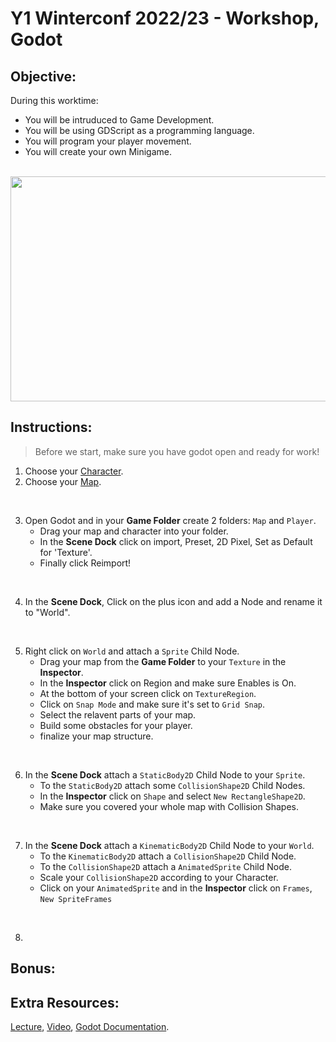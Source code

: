   # Y1 Winterconf 2022/23 - Workshop, Godot
  
  ## Objective:
  During this worktime: 
  - You will be intruduced to Game Development.
  - You will be using GDScript as a programming language.
  - You will program your player movement.
  - You will create your own Minigame.

<br>
<div align="center">
<img src="https://i.redd.it/4vepr95bye861.gif" width="640" height="360" />
</div>


## Instructions:
> Before we start, make sure you have godot open and ready for work!

1. Choose your [Character](https://drive.google.com/drive/folders/17heoqicF1QPqbZkdqBJTqS7rkZeMe7k_).
2. Choose your [Map](https://drive.google.com/drive/folders/1qKDc3ycTWMciUUyECka5DdPp5M8XxmWL).
<br>

3. Open Godot and in your **Game Folder** create 2 folders: `Map` and `Player`.
    - Drag your map and character into your folder.
    - In the **Scene Dock** click on import, Preset, 2D Pixel, Set as Default for 'Texture'.
    - Finally click Reimport!
<br>

4. In the **Scene Dock**, Click on the plus icon and add a Node and rename it to "World".  

<br>

5. Right click on `World` and attach a `Sprite` Child Node. 
    - Drag your map from the **Game Folder** to your `Texture` in the **Inspector**.
    - In the **Inspector** click on Region and make sure Enables is On.
    - At the bottom of your screen click on `TextureRegion`.
    - Click on `Snap Mode` and make sure it's set to `Grid Snap`.
    - Select the relavent parts of your map.
    - Build some obstacles for your player.
    - finalize your map structure.

<br>  

6. In the **Scene Dock** attach a `StaticBody2D` Child Node to your `Sprite`.
    - To the `StaticBody2D` attach some `CollisionShape2D` Child Nodes.
    - In the **Inspector** click on `Shape` and select `New RectangleShape2D`.
    - Make sure you covered your whole map with Collision Shapes.
  
<br> 

7. In the **Scene Dock** attach a `KinematicBody2D` Child Node to your `World`.
    - To the `KinematicBody2D` attach a `CollisionShape2D` Child Node.
    - To the `CollisionShape2D` attach a `AnimatedSprite` Child Node.
    - Scale your `CollisionShape2D` according to your Character.
    - Click on your `AnimatedSprite` and in the **Inspector** click on `Frames`, `New SpriteFrames`


<br> 

8.


## Bonus:

## Extra Resources:
[Lecture](https://docs.google.com/presentation/d/1dV9A2t-hab9TFk4qK4kSlH3Dy74iri7XSTFc9AFVvkY/edit#slide=id.g1bf1654ac85_0_357),
[Video](https://www.youtube.com/playlist?list=PL9FzW-m48fn2jlBu_0DRh7PvAt-GULEmd),
[Godot Documentation](https://docs.godotengine.org/en/stable/index.html).





